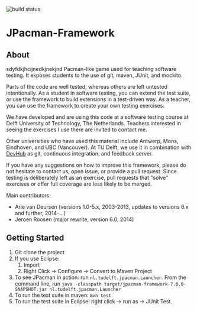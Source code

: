 ![build status](https://travis-ci.org/SERG-Delft/jpacman-framework.svg?branch=master)

JPacman-Framework
=================

About
-----
sdyfdkjhcijnedkjnekjnd
Pacman-like game used for teaching software testing.
It exposes students to the use of git, maven, JUnit, and mockito.

Parts of the code are well tested, whereas others are left untested intentionally. As a student in software testing, you can extend the test suite, or use the framework to build extensions in a test-driven way. As a teacher, you can use the framework to create your own testing exercises.

We have developed and are using this code at a software testing course at Delft University of Technology, The Netherlands. Teachers interested in seeing the exercises I use there are invited to contact me.

Other universities who have used this material include Antwerp, Mons, Eindhoven, and UBC (Vancouver).
At TU Delft, we use it in combination with [DevHub](https://github.com/devhub-tud/devhub) as git, continuous integration, and feedback server.

If you have any suggestions on how to improve this framework, please do not hesitate to contact us, open issue, or provide a pull request. Since testing is deliberately left as an exercise, pull requests that "solve" exercises or offer full coverage are less likely to be merged.

Main contributors:

*	Arie van Deursen (versions 1.0-5.x, 2003-2013, updates to versions 6.x and further, 2014-...)
*	Jeroen Roosen (major rewrite, version 6.0, 2014)


Getting Started
---------------

1. Git clone the project
2. If you use Eclipse:
	1. Import
	2. Right Click -> Configure -> Convert to Maven Project
3. To see JPacman in action: run `nl.tudelft.jpacman.Launcher`.  From the
command line, run
```java -classpath target/jpacman-framework-7.0.0-SNAPSHOT.jar nl.tudelft.jpacman.Launcher```
4. To run the test suite in maven: `mvn test`
5. To run the test suite in Eclipse: right click -> run as -> JUnit Test.
	 
